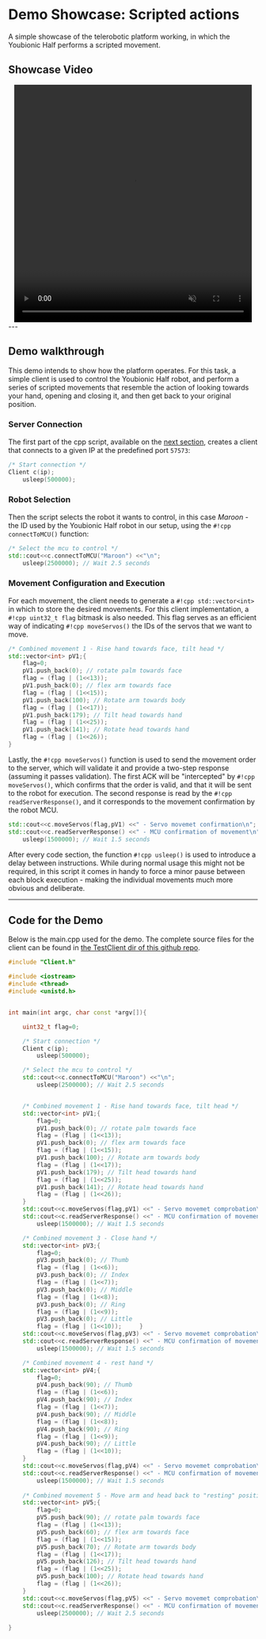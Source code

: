 # Demo Showcase: Scripted actions

A simple showcase of the telerobotic platform working, in which the Youbionic Half performs a scripted movement.

## Showcase Video 
<div align="center">
<video width="480" height="480" controls muted>
    <source src="../../assets/demoMovs_web.mp4" type="video/mp4">
</video>
</div>
---

## Demo walkthrough

This demo intends to show how the platform operates. For this task, a simple client is used to control the Youbionic Half robot, and perform a series of scripted movements that resemble the action of looking towards your hand, opening and closing it, and then get back to your original position.

### Server Connection

The first part of the cpp script, available on the [next section](#code-for-the-demo), creates a client that connects to a given IP at the predefined port `57573`:

``` cpp
/* Start connection */
Client c(ip);
    usleep(500000);
```

### Robot Selection

Then the script selects the robot it wants to control, in this case _Maroon_ - the ID used by the Youbionic Half robot in our setup, using the `#!cpp connectToMCU()` function:

``` cpp
/* Select the mcu to control */
std::cout<<c.connectToMCU("Maroon") <<"\n";
    usleep(2500000); // Wait 2.5 seconds
```

### Movement Configuration and Execution

For each movement, the client needs to generate a `#!cpp std::vector<int>` in which to store the desired movements. For this client implementation, a `#!cpp uint32_t flag` bitmask is also needed. This flag serves as an efficient way of indicating `#!cpp moveServos()` the IDs of the servos that we want to move.

```cpp
/* Combined movement 1 - Rise hand towards face, tilt head */
std::vector<int> pV1;{
    flag=0;
    pV1.push_back(0); // rotate palm towards face
    flag = (flag | (1<<13)); 
    pV1.push_back(0); // flex arm towards face
    flag = (flag | (1<<15)); 
    pV1.push_back(100); // Rotate arm towards body
    flag = (flag | (1<<17)); 
    pV1.push_back(179); // Tilt head towards hand
    flag = (flag | (1<<25)); 
    pV1.push_back(141); // Rotate head towards hand
    flag = (flag | (1<<26)); 
}
```
Lastly, the `#!cpp moveServos()` function is used to send the movement order to the server, which will validate it and provide a two-step response (assuming it passes validation). The first ACK will be "intercepted" by `#!cpp moveServos()`, which confirms that the order is valid, and that it will be sent to the robot for execution. The second response is read by the `#!cpp readServerResponse()`, and it corresponds to the movement confirmation by the robot MCU.

```cpp
std::cout<<c.moveServos(flag,pV1) <<" - Servo movemet confirmation\n";
std::cout<<c.readServerResponse() <<" - MCU confirmation of movement\n";
    usleep(1500000); // Wait 1.5 seconds
```

After every code section, the function `#!cpp usleep()` is used to introduce a delay between instructions. While during normal usage this might not be required, in this script it comes in handy to force a minor pause between each block execution - making the individual movements much more obvious and deliberate.

---

## Code for the Demo

Below is the main.cpp used for the demo. The complete source files for the client can be found in [the TestClient dir of this github repo](https://github.com/hugoperez3i/RemoteControlHumanoidRobot/blob/main/ServerSolution/TestClient/).


``` cpp title="main.cpp" linenums="1"
#include "Client.h"

#include <iostream>
#include <thread>
#include <unistd.h>


int main(int argc, char const *argv[]){

    uint32_t flag=0;

    /* Start connection */
    Client c(ip);
        usleep(500000);

    /* Select the mcu to control */
    std::cout<<c.connectToMCU("Maroon") <<"\n";
        usleep(2500000); // Wait 2.5 seconds


    /* Combined movement 1 - Rise hand towards face, tilt head */
    std::vector<int> pV1;{
        flag=0;
        pV1.push_back(0); // rotate palm towards face
        flag = (flag | (1<<13)); 
        pV1.push_back(0); // flex arm towards face
        flag = (flag | (1<<15)); 
        pV1.push_back(100); // Rotate arm towards body
        flag = (flag | (1<<17)); 
        pV1.push_back(179); // Tilt head towards hand
        flag = (flag | (1<<25)); 
        pV1.push_back(141); // Rotate head towards hand
        flag = (flag | (1<<26)); 
    }
    std::cout<<c.moveServos(flag,pV1) <<" - Servo movemet comprobation\n";
    std::cout<<c.readServerResponse() <<" - MCU confirmation of movement\n";
        usleep(1500000); // Wait 1.5 seconds

    /* Combined movement 3 - Close hand */
    std::vector<int> pV3;{
        flag=0;
        pV3.push_back(0); // Thumb
        flag = (flag | (1<<6)); 
        pV3.push_back(0); // Index
        flag = (flag | (1<<7)); 
        pV3.push_back(0); // Middle
        flag = (flag | (1<<8)); 
        pV3.push_back(0); // Ring
        flag = (flag | (1<<9)); 
        pV3.push_back(0); // Little
        flag = (flag | (1<<10));     }
    std::cout<<c.moveServos(flag,pV3) <<" - Servo movemet comprobation\n";
    std::cout<<c.readServerResponse() <<" - MCU confirmation of movement\n";
        usleep(1500000); // Wait 1.5 seconds

    /* Combined movement 4 - rest hand */
    std::vector<int> pV4;{
        flag=0;
        pV4.push_back(90); // Thumb
        flag = (flag | (1<<6)); 
        pV4.push_back(90); // Index
        flag = (flag | (1<<7)); 
        pV4.push_back(90); // Middle
        flag = (flag | (1<<8)); 
        pV4.push_back(90); // Ring
        flag = (flag | (1<<9)); 
        pV4.push_back(90); // Little
        flag = (flag | (1<<10)); 
    }
    std::cout<<c.moveServos(flag,pV4) <<" - Servo movemet comprobation\n";
    std::cout<<c.readServerResponse() <<" - MCU confirmation of movement\n";
        usleep(1500000); // Wait 1.5 seconds
        
    /* Combined movement 5 - Move arm and head back to "resting" position */
    std::vector<int> pV5;{
        flag=0;
        pV5.push_back(90); // rotate palm towards face
        flag = (flag | (1<<13)); 
        pV5.push_back(60); // flex arm towards face
        flag = (flag | (1<<15)); 
        pV5.push_back(70); // Rotate arm towards body
        flag = (flag | (1<<17)); 
        pV5.push_back(126); // Tilt head towards hand
        flag = (flag | (1<<25)); 
        pV5.push_back(100); // Rotate head towards hand
        flag = (flag | (1<<26)); 
    }
    std::cout<<c.moveServos(flag,pV5) <<" - Servo movemet comprobation\n";
    std::cout<<c.readServerResponse() <<" - MCU confirmation of movement\n";
        usleep(2500000); // Wait 2.5 seconds
        
}
```
